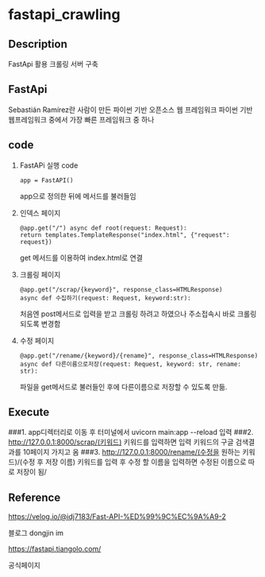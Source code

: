 # fastapi_crawling


## Description
FastApi 활용 크롤링 서버 구축
 
## FastApi
Sebastián Ramírez란 사람이 만든 파이썬 기반 오픈소스 웹 프레임워크
파이썬 기반 웹프레임워크 중에서 가장 빠른 프레임워크 중 하나

## code
1. FastAPi 실행 code

       app = FastAPI()
    
      app으로 정의한 뒤에 메서드를 불러들임

2. 인덱스 페이지

       @app.get("/") async def root(request: Request):
       return templates.TemplateResponse("index.html", {"request": request})
     
      get 메서드를 이용하여 index.html로 연결
      
3. 크롤링 페이지

       @app.get("/scrap/{keyword}", response_class=HTMLResponse)
       async def 수집하기(request: Request, keyword:str):
      처음엔 post메서드로 입력을 받고 크롤링 하려고 하였으나 주소접속시 바로 크롤링 되도록 변경함

4. 수정 페이지

       @app.get("/rename/{keyword}/{rename}", response_class=HTMLResponse)
       async def 다른이름으로저장(request: Request, keyword: str, rename: str):
      파일을 get메서드로 불러들인 후에 다른이름으로 저장할 수 있도록 만듦.


## Execute
  ###1. app디렉터리로 이동 후 터미널에서 uvicorn main:app --reload 입력
  ###2. http://127.0.0.1:8000/scrap/(키워드) 
            키워드를 입력하면 입력 키워드의 구글 검색결과를 10페이지 가지고 옴
  ###3. http://127.0.0.1:8000/rename/(수정을 원하는 키워드)/(수정 후 저장 이름) 
            키워드를 입력 후 수정 할 이름을 입력하면 수정된 이름으로 따로 저장이 됨/
            
## Reference

  https://velog.io/@idj7183/Fast-API-%ED%99%9C%EC%9A%A9-2
  
  블로그 dongjin im
  
  https://fastapi.tiangolo.com/
  
  공식페이지

